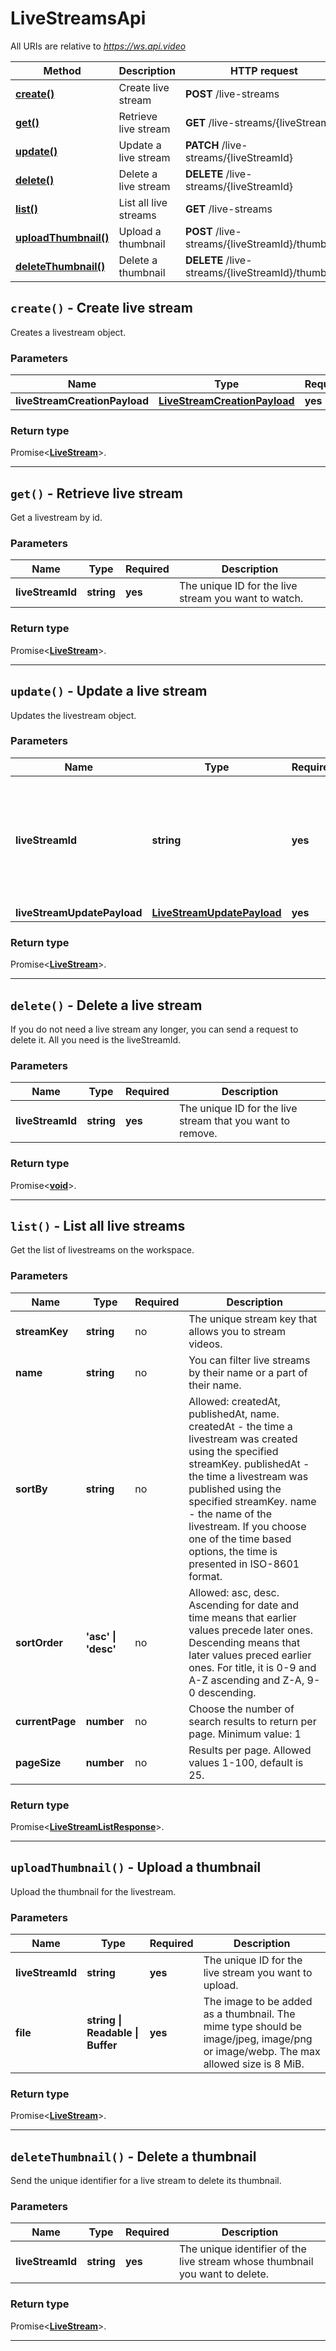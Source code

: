 # LiveStreamsApi

All URIs are relative to *https://ws.api.video*

| Method | Description | HTTP request |
| ------------- | ------------- | ------------- |
| [**create()**](LiveStreamsApi.md#create) | Create live stream | **POST** /live-streams |
| [**get()**](LiveStreamsApi.md#get) | Retrieve live stream | **GET** /live-streams/{liveStreamId} |
| [**update()**](LiveStreamsApi.md#update) | Update a live stream | **PATCH** /live-streams/{liveStreamId} |
| [**delete()**](LiveStreamsApi.md#delete) | Delete a live stream | **DELETE** /live-streams/{liveStreamId} |
| [**list()**](LiveStreamsApi.md#list) | List all live streams | **GET** /live-streams |
| [**uploadThumbnail()**](LiveStreamsApi.md#uploadThumbnail) | Upload a thumbnail | **POST** /live-streams/{liveStreamId}/thumbnail |
| [**deleteThumbnail()**](LiveStreamsApi.md#deleteThumbnail) | Delete a thumbnail | **DELETE** /live-streams/{liveStreamId}/thumbnail |


<a name="create"></a>
## **`create()` - Create live stream**


Creates a livestream object.

### Parameters

| Name | Type | Required | Description |
| ------------- | ------------- | ------------- | ------------- |
 | **liveStreamCreationPayload** | [**LiveStreamCreationPayload**](../model/LiveStreamCreationPayload.md)| **yes**|  |


### Return type

Promise<[**LiveStream**](../model/LiveStream.md)>.




---

<a name="get"></a>
## **`get()` - Retrieve live stream**


Get a livestream by id.

### Parameters

| Name | Type | Required | Description |
| ------------- | ------------- | ------------- | ------------- |
 | **liveStreamId** | **string**| **yes**| The unique ID for the live stream you want to watch. |


### Return type

Promise<[**LiveStream**](../model/LiveStream.md)>.




---

<a name="update"></a>
## **`update()` - Update a live stream**


Updates the livestream object.

### Parameters

| Name | Type | Required | Description |
| ------------- | ------------- | ------------- | ------------- |
 | **liveStreamId** | **string**| **yes**| The unique ID for the live stream that you want to update information for such as player details. |
 | **liveStreamUpdatePayload** | [**LiveStreamUpdatePayload**](../model/LiveStreamUpdatePayload.md)| **yes**|  |


### Return type

Promise<[**LiveStream**](../model/LiveStream.md)>.




---

<a name="delete"></a>
## **`delete()` - Delete a live stream**


If you do not need a live stream any longer, you can send a request to delete it. All you need is the liveStreamId.

### Parameters

| Name | Type | Required | Description |
| ------------- | ------------- | ------------- | ------------- |
 | **liveStreamId** | **string**| **yes**| The unique ID for the live stream that you want to remove. |


### Return type

Promise<[**void**](../model/.md)>.




---

<a name="list"></a>
## **`list()` - List all live streams**


Get the list of livestreams on the workspace.

### Parameters

| Name | Type | Required | Description |
| ------------- | ------------- | ------------- | ------------- |
 | **streamKey** | **string**| no| The unique stream key that allows you to stream videos. |
 | **name** | **string**| no| You can filter live streams by their name or a part of their name. |
 | **sortBy** | **string**| no| Allowed: createdAt, publishedAt, name. createdAt - the time a livestream was created using the specified streamKey. publishedAt - the time a livestream was published using the specified streamKey. name - the name of the livestream. If you choose one of the time based options, the time is presented in ISO-8601 format. |
 | **sortOrder** | **&#39;asc&#39; \| &#39;desc&#39;**| no| Allowed: asc, desc. Ascending for date and time means that earlier values precede later ones. Descending means that later values preced earlier ones. For title, it is 0-9 and A-Z ascending and Z-A, 9-0 descending. |
 | **currentPage** | **number**| no| Choose the number of search results to return per page. Minimum value: 1 |
 | **pageSize** | **number**| no| Results per page. Allowed values 1-100, default is 25. |


### Return type

Promise<[**LiveStreamListResponse**](../model/LiveStreamListResponse.md)>.




---

<a name="uploadThumbnail"></a>
## **`uploadThumbnail()` - Upload a thumbnail**


Upload the thumbnail for the livestream.

### Parameters

| Name | Type | Required | Description |
| ------------- | ------------- | ------------- | ------------- |
 | **liveStreamId** | **string**| **yes**| The unique ID for the live stream you want to upload. |
 | **file** | **string \| Readable \| Buffer**| **yes**| The image to be added as a thumbnail. The mime type should be image/jpeg, image/png or image/webp. The max allowed size is 8 MiB. |


### Return type

Promise<[**LiveStream**](../model/LiveStream.md)>.




---

<a name="deleteThumbnail"></a>
## **`deleteThumbnail()` - Delete a thumbnail**


Send the unique identifier for a live stream to delete its thumbnail.

### Parameters

| Name | Type | Required | Description |
| ------------- | ------------- | ------------- | ------------- |
 | **liveStreamId** | **string**| **yes**| The unique identifier of the live stream whose thumbnail you want to delete. |


### Return type

Promise<[**LiveStream**](../model/LiveStream.md)>.




---

